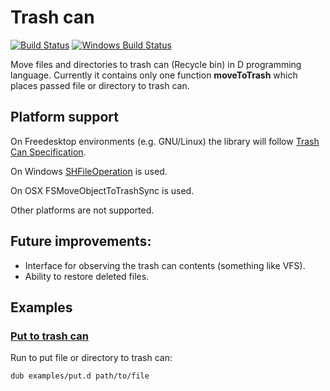 # Trash can

[![Build Status](https://travis-ci.org/FreeSlave/trashcan.svg?branch=master)](https://travis-ci.org/FreeSlave/trashcan) [![Windows Build Status](https://ci.appveyor.com/api/projects/status/github/FreeSlave/trashcan?branch=master&svg=true)](https://ci.appveyor.com/project/FreeSlave/trashcan)

Move files and directories to trash can (Recycle bin) in D programming language. 
Currently it contains only one function **moveToTrash** which places passed file or directory to trash can.

## Platform support

On Freedesktop environments (e.g. GNU/Linux) the library will follow [Trash Can Specification](https://www.freedesktop.org/wiki/Specifications/trash-spec/).

On Windows [SHFileOperation](https://msdn.microsoft.com/en-us/library/windows/desktop/bb762164(v=vs.85).aspx) is used.

On OSX FSMoveObjectToTrashSync is used.

Other platforms are not supported.

## Future improvements:

* Interface for observing the trash can contents (something like VFS).
* Ability to restore deleted files.

## Examples

### [Put to trash can](examples/put.d)

Run to put file or directory to trash can:

    dub examples/put.d path/to/file
